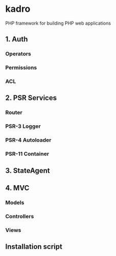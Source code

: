 # kadro
PHP framework for building PHP web applications

## 1. Auth
### Operators
### Permissions
### ACL

## 2. PSR Services
### Router
### PSR-3 Logger
### PSR-4 Autoloader
### PSR-11 Container

## 3. StateAgent

## 4. MVC
### Models
### Controllers
### Views

## Installation script
